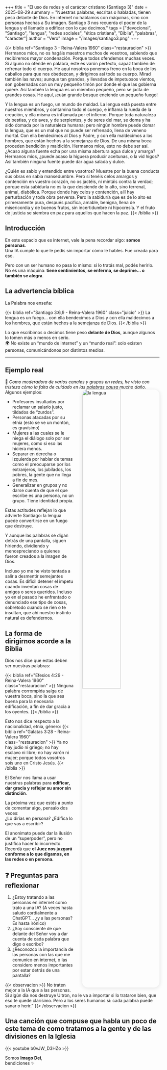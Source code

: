 +++
title = "El uso de redes y el carácter cristiano (Santiago 3)"
date = 2025-08-29
summary = "Nuestras palabras, escritas o habladas, tienen peso delante de Dios. En internet no hablamos con máquinas, sino con personas hechas a Su imagen. Santiago 3 nos recuerda el poder de la lengua y el llamado a edificar con lo que decimos."
tags = ["devocional", "Santiago", "lengua", "redes sociales", "ética cristiana", "Biblia", "palabras", "carácter"]
author = "Vero"
image = "/images/santiago3.png"
+++

{{< biblia ref="Santiago 3 - Reina-Valera 1960" class="restauracion" >}}
Hermanos míos, no os hagáis maestros muchos de vosotros, sabiendo que recibiremos mayor condenación. Porque todos ofendemos muchas veces. Si alguno no ofende en palabra, este es varón perfecto, capaz también de refrenar todo el cuerpo. He aquí nosotros ponemos freno en la boca de los caballos para que nos obedezcan, y dirigimos así todo su cuerpo. Mirad también las naves; aunque tan grandes, y llevadas de impetuosos vientos, son gobernadas con un muy pequeño timón por donde el que las gobierna quiere. Así también la lengua es un miembro pequeño, pero se jacta de grandes cosas. He aquí, ¡cuán grande bosque enciende un pequeño fuego!

Y la lengua es un fuego, un mundo de maldad. La lengua está puesta entre nuestros miembros, y contamina todo el cuerpo, e inflama la rueda de la creación, y ella misma es inflamada por el infierno. Porque toda naturaleza de bestias, y de aves, y de serpientes, y de seres del mar, se doma y ha sido domada por la naturaleza humana; pero ningún hombre puede domar la lengua, que es un mal que no puede ser refrenado, llena de veneno mortal. Con ella bendecimos al Dios y Padre, y con ella maldecimos a los hombres, que están hechos a la semejanza de Dios. De una misma boca proceden bendición y maldición. Hermanos míos, esto no debe ser así. ¿Acaso alguna fuente echa por una misma abertura agua dulce y amarga? Hermanos míos, ¿puede acaso la higuera producir aceitunas, o la vid higos? Así también ninguna fuente puede dar agua salada y dulce.

¿Quién es sabio y entendido entre vosotros? Muestre por la buena conducta sus obras en sabia mansedumbre. Pero si tenéis celos amargos y contención en vuestro corazón, no os jactéis, ni mintáis contra la verdad; porque esta sabiduría no es la que desciende de lo alto, sino terrenal, animal, diabólica. Porque donde hay celos y contención, allí hay perturbación y toda obra perversa. Pero la sabiduría que es de lo alto es primeramente pura, después pacífica, amable, benigna, llena de misericordia y de buenos frutos, sin incertidumbre ni hipocresía. Y el fruto de justicia se siembra en paz para aquellos que hacen la paz.
{{< /biblia >}}



## Introducción

En este espacio que es internet, vale la pena recordar algo: **somos personas**.  
Una IA cumple lo que le pedís sin importar cómo le hables. Fue creada para eso.  

Pero con un ser humano no pasa lo mismo: si lo tratás mal, podés herirlo.  
No es una máquina: **tiene sentimientos, se enferma, se deprime… o también se alegra**.  



## La advertencia bíblica

La Palabra nos enseña:

{{< biblia ref="Santiago 3:6,9 - Reina-Valera 1960" class="juicio" >}}
La lengua es un fuego… con ella bendecimos a Dios y con ella maldecimos a los hombres, que están hechos a la semejanza de Dios.
{{< /biblia >}}

Lo que escribimos o decimos tiene peso **delante de Dios**, aunque algunos lo tomen más o menos en serio.  
🌍 No existe un “mundo de internet” y un “mundo real”: solo existen personas, comunicándonos por distintos medios.  

---

## Ejemplo real

👀 *Como moderadora de varios canales y grupos en redes, he visto con tristeza cómo la falta de cuidado en las palabras causa mucho daño.*  
<img src="/images/santiago3.png" 
     alt="la lengua"
     style="float: right; 
            margin-left: 2em; 
            margin-bottom: 1em; 
            max-width: 500px; 
            width: 50%; 
            height: auto; 
            border-radius: 18px; 
            box-shadow: 0 2px 14px rgba(0,0,0,0.12);" />
Algunos ejemplos:
- Profesores insultados por reclamar un salario justo, tildados de “zurdos”.  
- Personas atacadas por su etnia (esto se ve un montón, es gravísimo)
- Mujeres a las cuales se le niega el diálogo solo por ser mujeres, como si eso las hiciera menos.
- Separar en derecha o izquierda por hablar de temas como el preocuparse por los extranjeros, los jubilados, los pobres, la gente que no llega a fin de mes.
- Generalizar en grupos y no darse cuenta de que el que escribe es una persona, no un grupo. Tiene identidad propia.
 

Estas actitudes reflejan lo que advierte Santiago: la lengua puede convertirse en un fuego que destruye.  

Y aunque las palabras se digan detrás de una pantalla, siguen hiriendo, dividiendo y menospreciando a quienes fueron creados a la imagen de Dios.  

Incluso yo me he visto tentada a salir a desmentir semejantes cosas. Es difícil detener el impetu cuando inventan cosas de amigos o seres queridos.
Incluso yo en el pasado he enfrentado o denunciado ese tipo de cosas, sobretodo cuando se ríen o te insultan, que ahí nuestro instinto natural es defendernos.


## La forma de dirigirnos acorde a la Biblia

Dios nos dice que estas deben ser nuestras palabras:

{{< biblia ref="Efesios 4:29 - Reina-Valera 1960" class="restauracion" >}}
Ninguna palabra corrompida salga de vuestra boca, sino la que sea buena para la necesaria edificación, a fin de dar gracia a los oyentes.
{{< /biblia >}}

Esto nos dice respecto a la nacionalidad, etnia, género:
{{< biblia ref="Gálatas 3:28 - Reina-Valera 1960" class="restauracion" >}}
Ya no hay judío ni griego; no hay esclavo ni libre; no hay varón ni mujer; porque todos vosotros sois uno en Cristo Jesús.
{{< /biblia >}}

El Señor nos llama a usar nuestras palabras para **edificar, dar gracia y reflejar su amor sin distinción**.  



La próxima vez que estés a punto de comentar algo, pensalo dos veces:  
¿Lo dirías en persona? ¿Edifica lo que vas a escribir?  

El anonimato puede dar la ilusión de un “superpoder”, pero no justifica hacer lo incorrecto.  
Recordá que **el Juez nos juzgará conforme a lo que digamos, en las redes o en persona**.  


## ❓ Preguntas para reflexionar

1. ¿Estoy tratando a las personas en internet como trato a una IA? (A veces hasta saludo cordialmente a ChatGPT… ¿y a las personas? Es hasta irónico)  
2. ¿Soy consciente de que delante del Señor voy a dar cuenta de cada palabra que digo o escribo?  
3. ¿Reconozco la importancia de las personas con las que me comunico en internet, o las considero menos importantes por estar detrás de una pantalla?  

{{< observacion >}}
No traten mejor a la IA que a las personas. Si algún día nos destruye Ultron, no le va a importar si lo trataron bien, que eso te quede clarísimo. Pero a los seres humanos sí: cada palabra puede sanar o herir.”
{{< /observacion >}}


## Una canción que compuse que habla un poco de este tema de como tratamos a la gente y de las divisiones en la Iglesia

{{< youtube b0vJW_D3HZo >}}

Somos **Imago Dei**,  
bendiciones ✨
